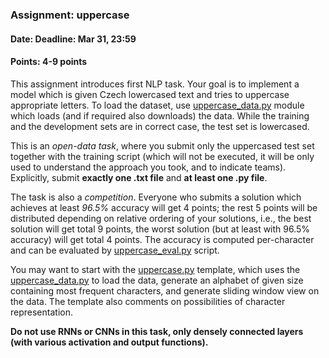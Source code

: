 ### Assignment: uppercase
#### Date: Deadline: Mar 31, 23:59
#### Points: 4-9 points

This assignment introduces first NLP task. Your goal is to implement a model
which is given Czech lowercased text and tries to uppercase appropriate letters.
To load the dataset, use
[uppercase_data.py](https://github.com/ufal/npfl114/tree/master/labs/03/uppercase_data.py)
module which loads (and if required also downloads) the data. While the training
and the development sets are in correct case, the test set is lowercased.

This is an _open-data task_, where you submit only the uppercased test set
together with the training script (which will not be executed, it will be
only used to understand the approach you took, and to indicate teams).
Explicitly, submit **exactly one .txt file** and **at least one .py file**.

The task is also a _competition_. Everyone who submits a solution which achieves
at least _96.5%_ accuracy will get 4 points; the rest 5 points will be distributed
depending on relative ordering of your solutions, i.e., the best solution will
get total 9 points, the worst solution (but at least with 96.5% accuracy) will
get total 4 points. The accuracy is computed per-character and can be evaluated
by [uppercase_eval.py](https://github.com/ufal/npfl114/tree/master/labs/03/uppercase_eval.py)
script.

You may want to start with the
[uppercase.py](https://github.com/ufal/npfl114/tree/master/labs/03/uppercase.py)
template, which uses the
[uppercase_data.py](https://github.com/ufal/npfl114/tree/master/labs/03/uppercase_data.py)
to load the data, generate an alphabet of given size containing most frequent
characters, and generate sliding window view on the data. The template also
comments on possibilities of character representation.

**Do not use RNNs or CNNs in this task, only densely connected layers (with
various activation and output functions).**
